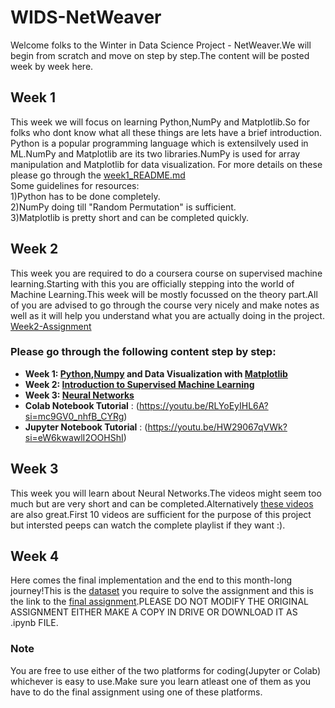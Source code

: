 # WIDS-NetWeaver
Welcome folks to the Winter in Data Science Project - NetWeaver.We will begin from scratch and move on step by step.The content will be posted week by week here.
## **Week 1** 
  This week we will focus on learning Python,NumPy and Matplotlib.So for folks who dont know what all these things are lets have a brief introduction.
Python is a popular programming language which is extensilvely used in ML.NumPy and Matplotlib are its two libraries.NumPy is used for array manipulation and Matplotlib for data visualization.
For more details on these please go through the [week1_README.md](https://github.com/PiyushiAnand/WIDS-NetWeaver/blob/main/week1_README.md)  
Some guidelines for resources:  
1)Python has to be done completely.  
2)NumPy doing till "Random Permutation" is sufficient.  
3)Matplotlib is pretty short and can be completed quickly.  
## **Week 2** 
  This week you are required to do a coursera course on supervised machine learning.Starting with this you are officially stepping into the world of Machine Learning.This week will be mostly focussed on the theory part.All of you are advised to go through the course very nicely and make notes as well as it will help you understand what you are actually doing in the project.
  [Week2-Assignment](https://docs.google.com/document/d/1mpbGFYHEMcbdJ5uzWZXadYQhvrCsYFq187ZT941-_Rc/edit?usp=sharing)
### Please go through the following content step by step:
* **Week 1: [Python](https://scrimba.com/learn/python),[Numpy](https://www.w3schools.com/python/numpy/default.asp) and Data Visualization with [Matplotlib](https://www.w3schools.com/python/matplotlib_intro.asp)**
* **Week 2: [Introduction to Supervised Machine Learning](https://www.coursera.org/learn/machine-learning/home/week/1)**
* **Week 3: [Neural Networks](https://www.youtube.com/playlist?list=PLkDaE6sCZn6Ec-XTbcX1uRg2_u4xOEky0)**
* **Colab Notebook Tutorial** : (https://youtu.be/RLYoEyIHL6A?si=mc9GV0_nhfB_CYRg)
* **Jupyter Notebook Tutorial** : (https://youtu.be/HW29067qVWk?si=eW6kwawlI2OOHShI)
## **Week 3**
  This week you will learn about Neural Networks.The videos might seem too much but are very short and can be completed.Alternatively [these videos](https://www.youtube.com/watch?v=CqOfi41LfDw&list=PLblh5JKOoLUIxGDQs4LFFD--41Vzf-ME1) are also great.First 10 videos are sufficient for the purpose of this project but intersted peeps can watch the complete playlist if they want :).
## **Week 4**
  Here comes the final implementation and the end to this month-long journey!This is the [dataset](https://drive.google.com/file/d/1OMsh7J3AkkTF97XkzM2ePifJOmG-2xrO/view?usp=sharing) you require to solve the assignment and this is the link to the [final assignment](https://colab.research.google.com/drive/1FVU5WKiniS107_s524RyMt6GbED7Bmo7?usp=sharing).PLEASE DO NOT MODIFY THE ORIGINAL ASSIGNMENT EITHER MAKE A COPY IN DRIVE OR DOWNLOAD IT AS .ipynb FILE.
### Note
You are free to use either of the two platforms for coding(Jupyter or Colab) whichever is easy to use.Make sure you learn atleast one of them as you have to do the final assignment using one of these platforms.
